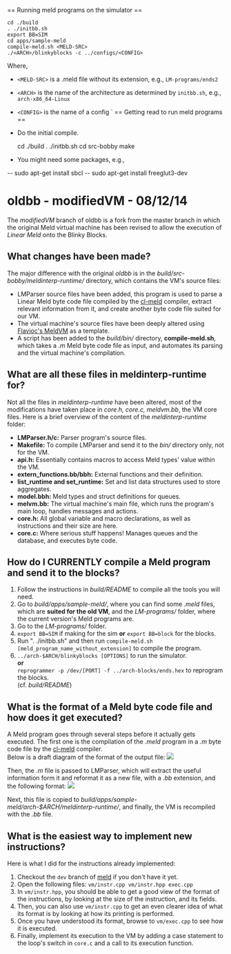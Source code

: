 == Running meld programs on the simulator ==

	cd ./build
	. ./initbb.sh 
	export BB=SIM
	cd apps/sample-meld
	compile-meld.sh <MELD-SRC>
	./<ARCH>/blinkyblocks -c ../configs/<CONFIG>

Where, 

- `<MELD-SRC>` is a .meld file without its extension, e.g., `LM-programs/ends2`
- `<ARCH>` is the name of the architecture as determined by `initbb.sh`, e.g., `arch-x86_64-Linux`
- `<CONFIG>` is the name of a config
`
== Getting read to run meld programs ==

- Do the initial compile.

	cd ./build
	. ./initbb.sh 
	cd src-bobby
	make

- You might need some packages, e.g., 

-- sudo apt-get install sbcl
-- sudo apt-get install freeglut3-dev


oldbb - modifiedVM - 08/12/14
====================================
The *modifiedVM* branch of oldbb is a fork from the master branch in which the original Meld virtual machine has been revised to allow the execution of _Linear Meld_ onto the Blinky Blocks.  

## What changes have been made?

The major difference with the original *oldbb* is in the *build/src-bobby/meldinterp-runtime/* directory, which contains the VM's source files:
- LMParser source files have been added, this program is used to parse a Linear Meld byte code file compiled by the [cl-meld](https://github.com/flavioc/cl-meld/tree/dev) compiler, extract relevant information from it, and create another byte code file suited for our VM.
- The virtual machine's source files have been deeply altered using [Flavioc's MeldVM](https://github.com/flavioc/cl-meld/tree/dev) as a template. 
- A script has been added to the *build/bin/* directory, **compile-meld.sh**, which takes a *.m* Meld byte code file as input, and automates its parsing and the virtual machine's compilation.

## What are all these files in meldinterp-runtime for?
Not all the files in *meldinterp-runtime* have been altered, most of the modifications have taken place in *core.h, core.c, meldvm.bb*, the VM core files. Here is a brief overview of the content of the *meldinterp-runtime* folder:
- **LMParser.h/c:** Parser program's source files.
- **Makefile:** To compile LMParser and send it to the *bin/* directory only, not for the VM.
- **api.h:** Essentially contains macros to access Meld types' value within the VM.
- **extern_functions.bb/bbh:** External functions and their definition.
- **list_runtime and set_runtime:** Set and list data structures used to store aggregates.
- **model.bbh:** Meld types and struct definitions for queues.
- **melvm.bb:** The virtual machine's main file, which runs the program's main loop, handles messages and actions.
- **core.h:** All global variable and macro declarations, as well as instructions and their size are here.
- **core.c:** Where serious stuff happens! Manages queues and the database, and executes byte code.

## How do I CURRENTLY compile a Meld program and send it to the blocks?
1. Follow the instructions in *build/README* to compile all the tools you will need.
2. Go to *build/apps/sample-meld/*, where you can find some *.meld* files, which are **suited for the old VM**, and the *LM-programs/* folder, where the current version's Meld programs are.
3. Go to the *LM-programs/* folder.  
4. `export BB=SIM` if making for the sim **or** `export BB=block` for the blocks.
5. Run ". ./initbb.sh" and then run `compile-meld.sh [meld_program_name_without_extension]` to compile the program.
6. `../arch-$ARCH/blinkyblocks [OPTIONS]` to run the simulator.  
   **or**  
   `reprogrammer -p /dev/[PORT] -f ../arch-blocks/ends.hex` to reprogram the blocks.  
   (cf. *build/README*)  

## What is the format of a Meld byte code file and how does it get executed?
A Meld program goes through several steps before it actually gets executed. The first one is the compilation of the *.meld* program in a *.m* byte code file by the [cl-meld](https://github.com/flavioc/cl-meld/tree/dev) compiler.  
Below is a draft diagram of the format of the output file: 
![](http://i58.tinypic.com/68udj9.jpg)

Then, the *.m* file is passed to LMParser, which will extract the useful information form it and reformat it as a new file, with a *.bb* extension, and the following format:
![](http://i62.tinypic.com/2ntfbxl.jpg)

Next, this file is copied to *build/apps/sample-meld/arch-$ARCH/meldinterp-runtime/*, and finally, the VM is recompiled with the *.bb* file.

## What is the easiest way to implement new instructions?

Here is what I did for the instructions already implemented:  
1. Checkout the `dev` branch of [meld](https://github.com/flavioc/meld) if you don't have it yet.  
2. Open the following files: `vm/instr.cpp vm/instr.hpp exec.cpp`  
3. In `vm/instr.hpp`, you should be able to get a good view of the format of the instructions, by looking at the size of the instruction, and its fields.  
4. Then, you can also use `vm/instr.cpp` to get an even clearer idea of what its format is by looking at how its printing is performed.  
5. Once you have understood its format, browse to `vm/exec.cpp` to see how it is executed.  
6. Finally, implement its execution to the VM by adding a case statement to the loop's switch in `core.c` and a call to its execution function.
